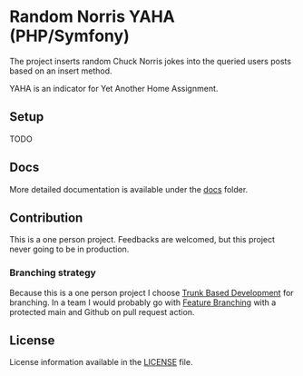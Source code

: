 # Random Norris YAHA (PHP/Symfony)

The project inserts random Chuck Norris jokes into the queried users posts based on an insert method.

YAHA is an indicator for Yet Another Home Assignment.

## Setup

TODO

## Docs

More detailed documentation is available under the [docs](./docs/index.md) folder.

## Contribution

This is a one person project. Feedbacks are welcomed, but this project never going to be in production.

### Branching strategy

Because this is a one person project I choose [Trunk Based Development](https://trunkbaseddevelopment.com) for branching.
In a team I would probably go with [Feature Branching](https://www.atlassian.com/git/tutorials/comparing-workflows/feature-branch-workflow) with a protected main and Github on pull request action.

## License

License information available in the [LICENSE](./LICENSE) file.
